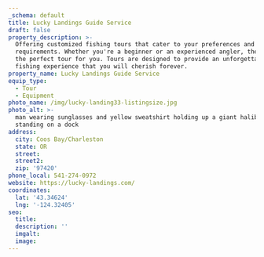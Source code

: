 ```yaml
---
_schema: default
title: Lucky Landings Guide Service
draft: false
property_description: >-
  Offering customized fishing tours that cater to your preferences and
  requirements. Whether you're a beginner or an experienced angler, they have
  the perfect tour for you. Tours are designed to provide an unforgettable
  fishing experience that you will cherish forever.
property_name: Lucky Landings Guide Service
equip_type:
  - Tour
  - Equipment
photo_name: /img/lucky-landing33-listingsize.jpg
photo_alt: >-
  man wearing sunglasses and yellow sweatshirt holding up a giant halibut while
  standing on a dock
address:
  city: Coos Bay/Charleston
  state: OR
  street:
  street2:
  zip: '97420'
phone_local: 541-274-0972
website: https://lucky-landings.com/
coordinates:
  lat: '43.34624'
  lng: '-124.32405'
seo:
  title:
  description: ''
  imgalt:
  image:
---
```

